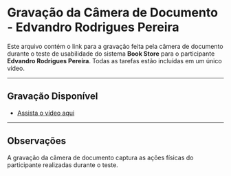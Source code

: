 # **Gravação da Câmera de Documento - Edvandro Rodrigues Pereira**

Este arquivo contém o link para a gravação feita pela câmera de documento durante o teste de usabilidade do sistema **Book Store** para o participante **Edvandro Rodrigues Pereira**. Todas as tarefas estão incluídas em um único vídeo.

---

## **Gravação Disponível**

- [Assista o vídeo aqui](https://drive.google.com/file/d/1zbsEEDQXj7TcTzhWeQ-Buemcu2f61r0k/view?usp=drive_link)

---

## **Observações**
A gravação da câmera de documento captura as ações físicas do participante realizadas durante o teste.


